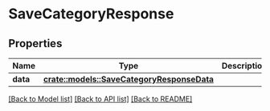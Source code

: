 # SaveCategoryResponse

## Properties

Name | Type | Description | Notes
------------ | ------------- | ------------- | -------------
**data** | [**crate::models::SaveCategoryResponseData**](SaveCategoryResponse_data.md) |  | 

[[Back to Model list]](../README.md#documentation-for-models) [[Back to API list]](../README.md#documentation-for-api-endpoints) [[Back to README]](../README.md)


